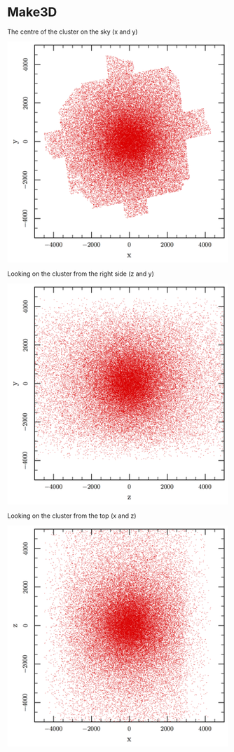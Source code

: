 # Make3D

The centre of the cluster on the sky (x and y)

![View on the sky](xy.png)

Looking on the cluster from the right side (z and y)

![View from the side](zy.png)

Looking on the cluster from the top (x and z)

![View from above](xz.png)
